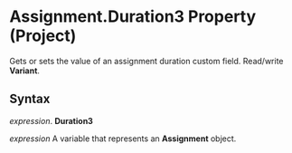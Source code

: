 
# Assignment.Duration3 Property (Project)

 Gets or sets the value of an assignment duration custom field. Read/write **Variant**.


## Syntax

 _expression_. **Duration3**

 _expression_ A variable that represents an **Assignment** object.

